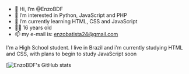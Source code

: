 - 👋 Hi, I’m @EnzoBDF
- 👀 I’m interested in Python, JavaScript and PHP
- 🌱 I’m currently learning HTML, CSS and JavaScript
- 🙎‍♂️ 16 years old
- 📫 my e-mail is: enzobatista24@gmail.com

I'm a High School student. I live in Brazil and i'm currently studying HTML and CSS, with plans to begin to study JavaScript soon

[![EnzoBDF's GitHub stats](https://github-readme-stats.vercel.app/api?username=EnzoBDF)
<!---
EnzoBDF/EnzoBDF is a ✨ special ✨ repository because its `README.md` (this file) appears on your GitHub profile.
You can click the Preview link to take a look at your changes.
--->
